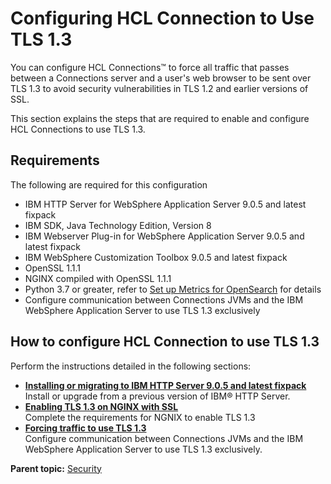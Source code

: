 # Configuring HCL Connection to Use TLS 1.3 

You can configure HCL Connections™ to force all traffic that passes between a Connections server and a user's web browser to be sent over TLS 1.3 to avoid security vulnerabilities in TLS 1.2 and earlier versions of SSL. 

This section explains the steps that are required to enable and configure HCL Connections to use TLS 1.3.

## Requirements 

The following are required for this configuration

-   IBM HTTP Server for WebSphere Application Server 9.0.5 and latest fixpack
-   IBM SDK, Java Technology Edition, Version 8
-   IBM Webserver Plug-in for WebSphere Application Server 9.0.5 and latest fixpack
-   IBM WebSphere Customization Toolbox 9.0.5 and latest fixpack
-   OpenSSL 1.1.1
-   NGINX compiled with OpenSSL 1.1.1
-   Python 3.7 or greater, refer to [Set up Metrics for OpenSearch](../install/cp_install_services_tasks.md) for details
-   Configure communication between Connections JVMs and the IBM WebSphere Application Server to use TLS 1.3 exclusively

## How to configure HCL Connection to use TLS 1.3 

Perform the instructions detailed in the following sections:

-   **[Installing or migrating to IBM HTTP Server 9.0.5 and latest fixpack](../secure/t_secure_tls_v13_install_migrate.md)**  
Install or upgrade from a previous version of IBM® HTTP Server.
-   **[Enabling TLS 1.3 on NGINX with SSL](../secure/t_secure_tls_v13_enable.md)**  
Complete the requirements for NGNIX to enable TLS 1.3
-   **[Forcing traffic to use TLS 1.3](../secure/t_secure_tls_v13_force_traffic.md)**  
Configure communication between Connections JVMs and the IBM WebSphere Application Server to use TLS 1.3 exclusively.

**Parent topic:** [Security](../secure/c_sec_overview.md)
